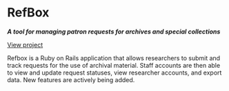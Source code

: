 # RefBox

**_A tool for managing patron requests for archives and special collections_**

[View project](refbox.herokuapp.com)

Refbox is a Ruby on Rails application that allows researchers to submit and track requests for the use of archival material.  Staff accounts are then able to view and update request statuses, view researcher accounts, and export data.  New features are actively being added.